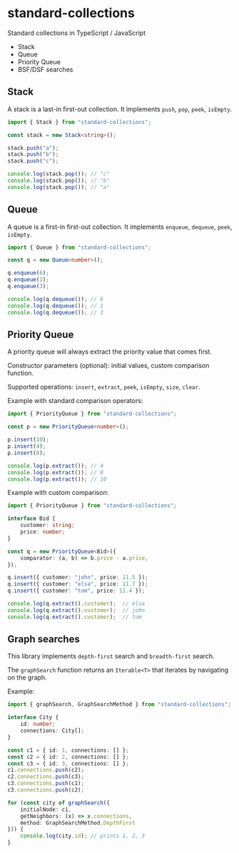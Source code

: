 # standard-collections
Standard collections in TypeScript / JavaScript

- Stack
- Queue
- Priority Queue
- BSF/DSF searches

## Stack

A stack is a last-in first-out collection.
It implements `push`, `pop`, `peek`, `isEmpty`.

```typescript
import { Stack } from "standard-collections";

const stack = new Stack<string>();

stack.push("a");
stack.push("b");
stack.push("c");

console.log(stack.pop()); // "c"
console.log(stack.pop()); // "b"
console.log(stack.pop()); // "a"
```

## Queue

A queue is a first-in first-out collection.
It implements `enqueue`, `dequeue`, `peek`, `isEmpty`.

```typescript
import { Queue } from "standard-collections";

const q = new Queue<number>();

q.enqueue(6);
q.enqueue(1);
q.enqueue(3);

console.log(q.dequeue()); // 6
console.log(q.dequeue()); // 1
console.log(q.dequeue()); // 3
```

## Priority Queue

A priority queue will always extract the priority value that comes first.

Constructor parameters (optional): initial values, custom comparison function.

Supported operations: `insert`, `extract`, `peek`, `isEmpty`, `size`, `clear`.

Example with standard comparison operators:

```typescript
import { PriorityQueue } from "standard-collections";

const p = new PriorityQueue<number>();

p.insert(10);
p.insert(4);
p.insert(8);

console.log(p.extract()); // 4
console.log(p.extract()); // 8
console.log(p.extract()); // 10
```

Example with custom comparison:

```typescript
import { PriorityQueue } from "standard-collections";

interface Bid {
    customer: string;
    price: number;
}

const q = new PriorityQueue<Bid>({
    comparator: (a, b) => b.price - a.price,
});

q.insert({ customer: "john", price: 11.5 });
q.insert({ customer: "elsa", price: 11.7 });
q.insert({ customer: "tom", price: 11.4 });

console.log(q.extract().customer);  // elsa
console.log(q.extract().customer);  // john
console.log(q.extract().customer);  // tom
```

## Graph searches

This library implements `depth-first` search and `breadth-first` search.

The `graphSearch` function returns an `Iterable<T>` that iterates by navigating on the graph.

Example:

```typescript
import { graphSearch, GraphSearchMethod } from "standard-collections";

interface City {
    id: number;
    connections: City[];
}

const c1 = { id: 1, connections: [] };
const c2 = { id: 2, connections: [] };
const c3 = { id: 3, connections: [] };
c1.connections.push(c2);
c2.connections.push(c3);
c3.connections.push(c1);
c3.connections.push(c2);

for (const city of graphSearch({
    initialNode: c1,
    getNeighbors: (x) => x.connections,
    method: GraphSearchMethod.DepthFirst
})) {
    console.log(city.id); // prints 1, 2, 3
}
```

